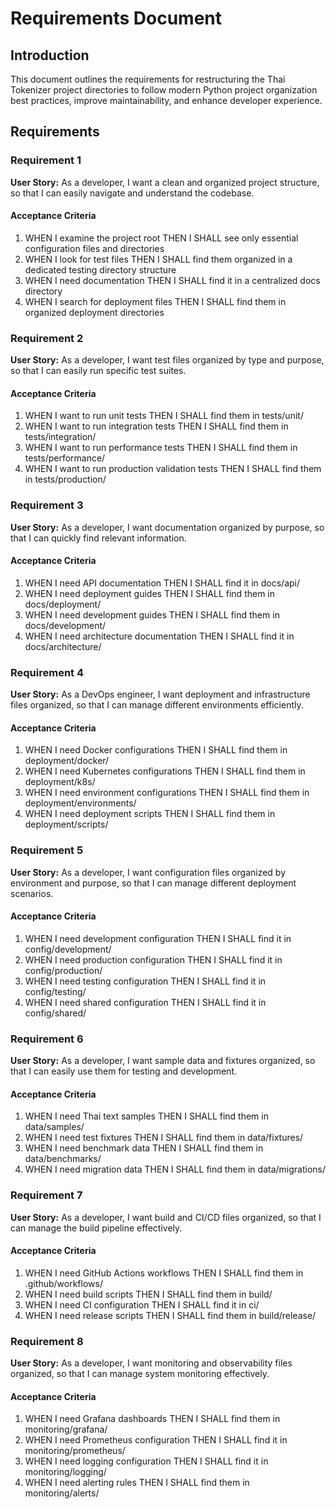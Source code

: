 # Requirements Document

## Introduction

This document outlines the requirements for restructuring the Thai Tokenizer project directories to follow modern Python project organization best practices, improve maintainability, and enhance developer experience.

## Requirements

### Requirement 1

**User Story:** As a developer, I want a clean and organized project structure, so that I can easily navigate and understand the codebase.

#### Acceptance Criteria

1. WHEN I examine the project root THEN I SHALL see only essential configuration files and directories
2. WHEN I look for test files THEN I SHALL find them organized in a dedicated testing directory structure
3. WHEN I need documentation THEN I SHALL find it in a centralized docs directory
4. WHEN I search for deployment files THEN I SHALL find them in organized deployment directories

### Requirement 2

**User Story:** As a developer, I want test files organized by type and purpose, so that I can easily run specific test suites.

#### Acceptance Criteria

1. WHEN I want to run unit tests THEN I SHALL find them in tests/unit/
2. WHEN I want to run integration tests THEN I SHALL find them in tests/integration/
3. WHEN I want to run performance tests THEN I SHALL find them in tests/performance/
4. WHEN I want to run production validation tests THEN I SHALL find them in tests/production/

### Requirement 3

**User Story:** As a developer, I want documentation organized by purpose, so that I can quickly find relevant information.

#### Acceptance Criteria

1. WHEN I need API documentation THEN I SHALL find it in docs/api/
2. WHEN I need deployment guides THEN I SHALL find them in docs/deployment/
3. WHEN I need development guides THEN I SHALL find them in docs/development/
4. WHEN I need architecture documentation THEN I SHALL find it in docs/architecture/

### Requirement 4

**User Story:** As a DevOps engineer, I want deployment and infrastructure files organized, so that I can manage different environments efficiently.

#### Acceptance Criteria

1. WHEN I need Docker configurations THEN I SHALL find them in deployment/docker/
2. WHEN I need Kubernetes configurations THEN I SHALL find them in deployment/k8s/
3. WHEN I need environment configurations THEN I SHALL find them in deployment/environments/
4. WHEN I need deployment scripts THEN I SHALL find them in deployment/scripts/

### Requirement 5

**User Story:** As a developer, I want configuration files organized by environment and purpose, so that I can manage different deployment scenarios.

#### Acceptance Criteria

1. WHEN I need development configuration THEN I SHALL find it in config/development/
2. WHEN I need production configuration THEN I SHALL find it in config/production/
3. WHEN I need testing configuration THEN I SHALL find it in config/testing/
4. WHEN I need shared configuration THEN I SHALL find it in config/shared/

### Requirement 6

**User Story:** As a developer, I want sample data and fixtures organized, so that I can easily use them for testing and development.

#### Acceptance Criteria

1. WHEN I need Thai text samples THEN I SHALL find them in data/samples/
2. WHEN I need test fixtures THEN I SHALL find them in data/fixtures/
3. WHEN I need benchmark data THEN I SHALL find them in data/benchmarks/
4. WHEN I need migration data THEN I SHALL find them in data/migrations/

### Requirement 7

**User Story:** As a developer, I want build and CI/CD files organized, so that I can manage the build pipeline effectively.

#### Acceptance Criteria

1. WHEN I need GitHub Actions workflows THEN I SHALL find them in .github/workflows/
2. WHEN I need build scripts THEN I SHALL find them in build/
3. WHEN I need CI configuration THEN I SHALL find it in ci/
4. WHEN I need release scripts THEN I SHALL find them in build/release/

### Requirement 8

**User Story:** As a developer, I want monitoring and observability files organized, so that I can manage system monitoring effectively.

#### Acceptance Criteria

1. WHEN I need Grafana dashboards THEN I SHALL find them in monitoring/grafana/
2. WHEN I need Prometheus configuration THEN I SHALL find it in monitoring/prometheus/
3. WHEN I need logging configuration THEN I SHALL find it in monitoring/logging/
4. WHEN I need alerting rules THEN I SHALL find them in monitoring/alerts/